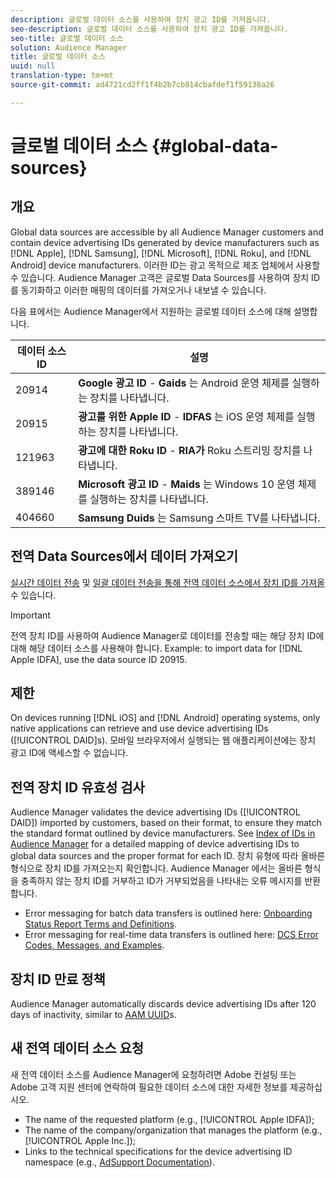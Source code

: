 ```yaml
---
description: 글로벌 데이터 소스를 사용하여 장치 광고 ID를 가져옵니다.
seo-description: 글로벌 데이터 소스를 사용하여 장치 광고 ID를 가져옵니다.
seo-title: 글로벌 데이터 소스
solution: Audience Manager
title: 글로벌 데이터 소스
uuid: null
translation-type: tm+mt
source-git-commit: ad4721cd2ff1f4b2b7cb814cbafdef1f59138a26

---
```



# 글로벌 데이터 소스 {#global-data-sources}

## 개요

Global data sources are accessible by all Audience Manager customers and contain device advertising IDs generated by device manufacturers such as [!DNL Apple], [!DNL Samsung], [!DNL Microsoft], [!DNL Roku], and [!DNL Android] device manufacturers. 이러한 ID는 광고 목적으로 제조 업체에서 사용할 수 있습니다. Audience Manager 고객은 글로벌 Data Sources를 사용하여 장치 ID를 동기화하고 이러한 매핑의 데이터를 가져오거나 내보낼 수 있습니다.

다음 표에서는 Audience Manager에서 지원하는 글로벌 데이터 소스에 대해 설명합니다.

| 데이터 소스 ID | 설명 |
|---|---|
| 20914 | **Google 광고 ID** - **Gaids** 는 Android 운영 체제를 실행하는 장치를 나타냅니다. |
| 20915 | **광고를 위한 Apple ID** - **IDFAS** 는 iOS 운영 체제를 실행하는 장치를 나타냅니다. |
| 121963 | **광고에 대한 Roku ID** - **RIA가** Roku 스트리밍 장치를 나타냅니다. |
| 389146 | **Microsoft 광고 ID** - **Maids** 는 Windows 10 운영 체제를 실행하는 장치를 나타냅니다. |
| 404660 | **Samsung Duids** 는 Samsung 스마트 TV를 나타냅니다. |

## 전역 Data Sources에서 데이터 가져오기

[실시간 데이터 전송](../integration/sending-audience-data/real-time-data-integration/real-time-data-transfer.md) 및 [일괄 데이터 전송을 통해 전역 데이터 소스에서 장치 ID를 가져올](../integration/sending-audience-data/batch-data-transfer-explained/batch-data-transfer-explained.md)수 있습니다.

>[!IMPORTANT]
>
>전역 장치 ID를 사용하여 Audience Manager로 데이터를 전송할 때는 해당 장치 ID에 대해 해당 데이터 소스를 사용해야 합니다. Example: to import data for [!DNL Apple IDFA], use the data source ID 20915.

## 제한

On devices running [!DNL iOS] and [!DNL Android] operating systems, only native applications can retrieve and use device advertising IDs ([!UICONTROL DAID]s). 모바일 브라우저에서 실행되는 웹 애플리케이션에는 장치 광고 ID에 액세스할 수 없습니다.

## 전역 장치 ID 유효성 검사

Audience Manager validates the device advertising IDs ([!UICONTROL DAID]) imported by customers, based on their format, to ensure they match the standard format outlined by device manufacturers. See [Index of IDs in Audience Manager](../reference/ids-in-aam.md) for a detailed mapping of device advertising IDs to global data sources and the proper format for each ID. 장치 유형에 따라 올바른 형식으로 장치 ID를 가져오는지 확인합니다. Audience Manager 에서는 올바른 형식을 충족하지 않는 장치 ID를 거부하고 ID가 거부되었음을 나타내는 오류 메시지를 반환합니다.

* Error messaging for batch data transfers is outlined here: [Onboarding Status Report Terms and Definitions](../reporting/onboarding-status-report.md#report-terms-conditions).
* Error messaging for real-time data transfers is outlined here: [DCS Error Codes, Messages, and Examples](../api/dcs-intro/dcs-api-reference/dcs-error-codes.md).

## 장치 ID 만료 정책

Audience Manager automatically discards device advertising IDs after 120 days of inactivity, similar to [AAM UUID](../faq/faq-privacy.md)s.

## 새 전역 데이터 소스 요청

새 전역 데이터 소스를 Audience Manager에 요청하려면 Adobe 컨설팅 또는 Adobe 고객 지원 센터에 연락하여 필요한 데이터 소스에 대한 자세한 정보를 제공하십시오.

* The name of the requested platform (e.g., [!UICONTROL Apple IDFA]);
* The name of the company/organization that manages the platform (e.g., [!UICONTROL Apple Inc.]);
* Links to the technical specifications for the device advertising ID namespace (e.g., [AdSupport Documentation](https://developer.apple.com/documentation/adsupport)).